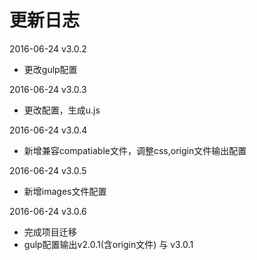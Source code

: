 # 更新日志

2016-06-24 v3.0.2

- 更改gulp配置

2016-06-24 v3.0.3

- 更改配置，生成u.js

2016-06-24 v3.0.4

- 新增兼容compatiable文件，调整css,origin文件输出配置

2016-06-24 v3.0.5

- 新增images文件配置

2016-06-24 v3.0.6

- 完成项目迁移
- gulp配置输出v2.0.1(含origin文件) 与 v3.0.1
